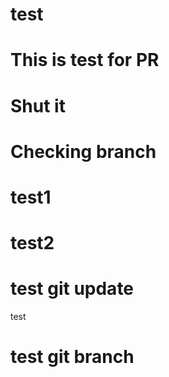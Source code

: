 # test
# This is test for PR
# Shut it
# Checking branch
# test1
# test2
# test git update
test
# test git branch
